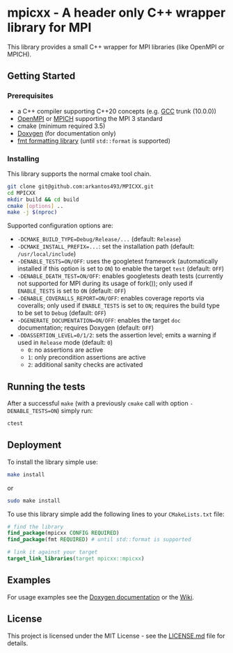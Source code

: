 # mpicxx - A header only C++ wrapper library for MPI

This library provides a small C++ wrapper for MPI libraries (like OpenMPI or MPICH).

## Getting Started

### Prerequisites

- a C++ compiler supporting C++20 concepts (e.g. [GCC](https://gcc.gnu.org/) trunk (10.0.0))
- [OpenMPI](https://www.open-mpi.org/) or [MPICH](https://www.mpich.org/) supporting the MPI 3 standard
- cmake (minimum required 3.5)
- [Doxygen](http://www.doxygen.nl/) (for documentation only)
- [fmt formatting library](https://github.com/fmtlib/fmt) (until `std::format` is supported)

### Installing

This library supports the normal cmake tool chain.
```bash
git clone git@github.com:arkantos493/MPICXX.git
cd MPICXX
mkdir build && cd build
cmake [options] ..
make -j $(nproc)
```
Supported configuration options are:
- `-DCMAKE_BUILD_TYPE=Debug/Release/...` (default: `Release`)
- `-DCMAKE_INSTALL_PREFIX=...`: set the installation path (default: `/usr/local/include`)
- `-DENABLE_TESTS=ON/OFF`: uses the googletest framework (automatically installed if this option is set to `ON`) to enable the target `test` (default: `OFF`)
- `-DENABLE_DEATH_TEST=ON/OFF`: enables googletests death tests (currently not supported for MPI during its usage of fork()); only used if `ENABLE_TESTS` is set to `ON` (default: `OFF`)
- `-DENABLE_COVERALLS_REPORT=ON/OFF`: enables coverage reports via coveralls; only used if `ENABLE_TESTS` is set to `ON`; requires the build type to be set to `Debug` (default: `OFF`)
- `-DGENERATE_DOCUMENTATION=ON/OFF`: enables the target `doc` documentation; requires Doxygen (default: `OFF`)
- `-DDASSERTION_LEVEL=0/1/2`: sets the assertion level; emits a warning if used in `Release` mode (default: `0`)
   - `0`: no assertions are active
   - `1`: only precondition assertions are active
   - `2`: additional sanity checks are activated

## Running the tests

After a successful `make` (with a previously `cmake` call with option `-DENABLE_TESTS=ON`) simply run:
```bash
ctest
```

## Deployment

To install the library simple use:
```bash
make install
```
or
```bash
sudo make install
```
To use this library simple add the following lines to your `CMakeLists.txt` file:
```cmake
# find the library
find_package(mpicxx CONFIG REQUIRED)
find_package(fmt REQUIRED) # until std::format is supported

# link it against your target
target_link_libraries(target mpicxx::mpicxx)
```

## Examples
For usage examples see the [Doxygen documentation](https://codedocs.xyz/arkantos493/MPICXX/) or the [Wiki](https://github.com/arkantos493/MPICXX/wiki).

## License

This project is licensed under the MIT License - see the [LICENSE.md](https://github.com/arkantos493/MPICXX) file for details.
